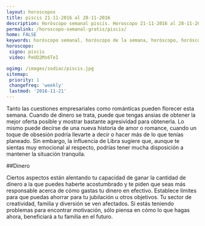 ```yaml
---
layout: horoscopos
title: piscis 21-11-2016 al 28-11-2016 
description: Horóscopo semanal piscis. Horoscopo 21-11-2016 al 28-11-2016. Horoscopos univision gratis
permalink: /horoscopo-semanal-gratis/piscis/
home: FALSE
keywords: horóscopo semanal, horóscopo de la semana, horóscopo, horóscopo gratis,horóscopos, horóscopo esperanza gracia, horoscopos piscis la semana, horóscopos gratis, Tarot, Astrologia, Zodíaco, piscis, horoscopo gratis
horoscopo:
 signo: piscis
 video: PeUD2Ms6TeI

ogimg: /images/zodiac/piscis.jpg
sitemap:
 priority: 1
 changefreq: 'weekly'
 lastmod: '2016-11-21'
---
```



Tanto las cuestiones empresariales como románticas pueden florecer esta semana. Cuando de dinero se trata, puede que tengas ansias de obtener la mejor oferta posible y mostrar bastante agresividad para obtenerla. Lo mismo puede decirse de una nueva historia de amor o romance, cuando un toque de obsesión podría llevarte a decir o hacer más de lo que tenías planeado. Sin embargo, la influencia de Libra sugiere que, aunque te sientas muy emocional al respecto, podrías tener mucha disposición a mantener la situación tranquila.    

##Dinero

Ciertos aspectos están alentando tu capacidad de ganar la cantidad de dinero a la que puedes haberte acostumbrado y te piden que seas más responsable acerca de cómo gastas tu dinero en efectivo. Establece límites para que puedas ahorrar para tu jubilación u otros objetivos. Tu sector de creatividad, familia y diversión se ven afectados. Si estás teniendo problemas para encontrar motivación, sólo piensa en cómo lo que hagas ahora, beneficiará a tu familia en el futuro.